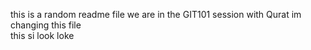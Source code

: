 this is a random readme file
we are in the GIT101 session with Qurat
im changing this file
\
this si look loke